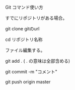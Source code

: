 ###
Git コマンド使い方  

すでにリポジトリがある場合。  

git clone gitのurl

cd リポジトリ名称  

ファイル編集する。  

git add .   ( . の意味は全部含める)  

git commit -m "コメント"

git push origin master
